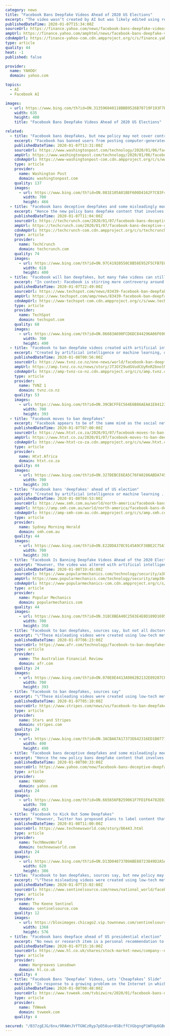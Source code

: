```yaml
---
category: news
title: "Facebook Bans Deepfake Videos Ahead of 2020 US Elections"
excerpt: "The video wasn’t created by AI but was likely edited using readily available software ... civic and academic backgrounds to help in detecting deepfakes. Facebook had announced a Deep Fake Detection Challenge (DFDC) to produce more research and open source tools to detect deepfakes in September 2019. In the same month, Alphabet’s GOOGL ..."
publishedDateTime: 2020-01-07T15:34:00Z
sourceUrl: https://finance.yahoo.com/news/facebook-bans-deepfake-videos-ahead-143002598.html
ampUrl: https://finance.yahoo.com/amphtml/news/facebook-bans-deepfake-videos-ahead-143002598.html
cdnAmpUrl: https://finance-yahoo-com.cdn.ampproject.org/c/s/finance.yahoo.com/amphtml/news/facebook-bans-deepfake-videos-ahead-143002598.html
type: article
quality: 44
heat: -1
published: false

provider:
  name: YAHOO!
  domain: yahoo.com

topics:
  - AI
  - Facebook AI

images:
  - url: https://www.bing.com/th?id=ON.313596040118BBB9526B70719F193F7B
    width: 635
    height: 400
    title: "Facebook Bans Deepfake Videos Ahead of 2020 US Elections"

related:
  - title: "Facebook bans deepfakes, but new policy may not cover controversial Pelosi video"
    excerpt: "Facebook has banned users from posting computer-generated, highly manipulated videos, known as deepfakes, seeking to stop the spread of a novel form of misinformation months before the 2020 presidential election. But the policy — first reported by The Washington Post ... not appear to cover the infamously altered “drunk” video of Pelosi ..."
    publishedDateTime: 2020-01-07T13:31:00Z
    sourceUrl: https://www.washingtonpost.com/technology/2020/01/06/facebook-ban-deepfakes-sources-say-new-policy-may-not-cover-controversial-pelosi-video/
    ampUrl: https://www.washingtonpost.com/technology/2020/01/06/facebook-ban-deepfakes-sources-say-new-policy-may-not-cover-controversial-pelosi-video/?outputType=amp
    cdnAmpUrl: https://www-washingtonpost-com.cdn.ampproject.org/c/s/www.washingtonpost.com/technology/2020/01/06/facebook-ban-deepfakes-sources-say-new-policy-may-not-cover-controversial-pelosi-video/?outputType=amp
    type: article
    provider:
      name: Washington Post
      domain: washingtonpost.com
    quality: 137
    images:
      - url: https://www.bing.com/th?id=ON.081E105A01BEF600D4162F7C83F43991
        width: 700
        height: 466
  - title: "Facebook bans deceptive deepfakes and some misleadingly modified media"
    excerpt: "Hence the new policy bans deepfake content that involves the use of AI technologies to “merge ... a Deep Fake Detection Challenge which was announced last fall — “to produce more research and open source tools to detect deepfakes”. While says Facebook has been working with news agency Reuters to offer free online training courses ..."
    publishedDateTime: 2020-01-07T11:04:00Z
    sourceUrl: https://techcrunch.com/2020/01/07/facebook-bans-deceptive-deepfakes-and-some-misleadingly-modified-media/
    ampUrl: https://techcrunch.com/2020/01/07/facebook-bans-deceptive-deepfakes-and-some-misleadingly-modified-media/amp/
    cdnAmpUrl: https://techcrunch-com.cdn.ampproject.org/c/s/techcrunch.com/2020/01/07/facebook-bans-deceptive-deepfakes-and-some-misleadingly-modified-media/amp/
    type: article
    provider:
      name: TechCrunch
      domain: techcrunch.com
    quality: 74
    images:
      - url: https://www.bing.com/th?id=ON.97C41920550C8B58E952F5CFB7E05D95
        width: 618
        height: 400
  - title: "Facebook will ban deepfakes, but many fake videos can still fall through the cracks"
    excerpt: "In context: Facebook is stirring more controversy around its content policies with new changes that focus on fake videos created using artificial intelligence. At the same time ... The company poured $10 million towards research grants, hoping to encourage experts to contribute their ideas and spearhead development."
    publishedDateTime: 2020-01-07T22:49:00Z
    sourceUrl: https://www.techspot.com/news/83439-facebook-ban-deepfakes-but-many-fake-videos-can.html
    ampUrl: https://www.techspot.com/amp/news/83439-facebook-ban-deepfakes-but-many-fake-videos-can.html
    cdnAmpUrl: https://www-techspot-com.cdn.ampproject.org/c/s/www.techspot.com/amp/news/83439-facebook-ban-deepfakes-but-many-fake-videos-can.html
    type: article
    provider:
      name: TechSpot
      domain: techspot.com
    quality: 68
    images:
      - url: https://www.bing.com/th?id=ON.06683A690FCD6DC844296A06F69046E8
        width: 700
        height: 490
  - title: "Facebook to ban deepfake videos created with artificial intelligence technology"
    excerpt: "Created by artificial intelligence or machine learning, deepfakes combine or replace content to create images that can be almost impossible to tell are not authentic. “While these videos are still rare on the internet, they present a significant challenge for our industry and society as their use increases,” Facebook's vice president of ..."
    publishedDateTime: 2020-01-08T00:56:00Z
    sourceUrl: https://www.tvnz.co.nz/one-news/world/facebook-ban-deepfake-videos-created-artificial-intelligence-technology
    ampUrl: https://amp.tvnz.co.nz/news/story/JTJGY29udGVudCUyRnR2bnolMkZvbmVuZXdzJTJGc3RvcnklMkYyMDIwJTJGMDElMkYwOCUyRmZhY2Vib29rLWRlZXBmYWtlcw==
    cdnAmpUrl: https://amp-tvnz-co-nz.cdn.ampproject.org/c/s/amp.tvnz.co.nz/news/story/JTJGY29udGVudCUyRnR2bnolMkZvbmVuZXdzJTJGc3RvcnklMkYyMDIwJTJGMDElMkYwOCUyRmZhY2Vib29rLWRlZXBmYWtlcw==
    type: article
    provider:
      name: TVNZ 1
      domain: tvnz.co.nz
    quality: 53
    images:
      - url: https://www.bing.com/th?id=ON.39CBCFFEC564E6B86AEAA1E84123493B
        width: 700
        height: 393
  - title: "Facebook moves to ban deepfakes"
    excerpt: "Facebook appears to be of the same mind as the social network has announced it ... mislead someone into thinking that a subject of the video said words that they did not actually say It is the product of artificial intelligence or machine learning that merges, replaces or superimposes content onto a video, making it appear to be authentic."
    publishedDateTime: 2020-01-07T07:00:00Z
    sourceUrl: https://www.htxt.co.za/2020/01/07/facebook-moves-to-ban-deepfakes/
    ampUrl: https://www.htxt.co.za/2020/01/07/facebook-moves-to-ban-deepfakes/amp/
    cdnAmpUrl: https://www-htxt-co-za.cdn.ampproject.org/c/s/www.htxt.co.za/2020/01/07/facebook-moves-to-ban-deepfakes/amp/
    type: article
    provider:
      name: Htxt.Africa
      domain: htxt.co.za
    quality: 44
    images:
      - url: https://www.bing.com/th?id=ON.327DEBCE6EA5C76FA0286ABDA745FA22
        width: 700
        height: 393
  - title: "Facebook bans 'deepfakes' ahead of US election"
    excerpt: "Created by artificial intelligence or machine learning ... Such videos made up roughly 96 per cent of all deepfake videos found last year, according to the research firm Deeptrace Labs. Loading Facebook and other tech firms last year sponsored a \"deepfake detection challenge,\" offering prize money to researchers who could deliver the most ..."
    publishedDateTime: 2020-01-08T04:53:00Z
    sourceUrl: https://www.smh.com.au/world/north-america/facebook-bans-deepfakes-ahead-of-us-election-20200108-p53pup.html
    ampUrl: https://amp.smh.com.au/world/north-america/facebook-bans-deepfakes-ahead-of-us-election-20200108-p53pup.html
    cdnAmpUrl: https://amp-smh-com-au.cdn.ampproject.org/c/s/amp.smh.com.au/world/north-america/facebook-bans-deepfakes-ahead-of-us-election-20200108-p53pup.html
    type: article
    provider:
      name: Sydney Morning Herald
      domain: smh.com.au
    quality: 44
    images:
      - url: https://www.bing.com/th?id=ON.E22DDA378C9145A9CF38BE2C75A7D559
        width: 700
        height: 393
  - title: "Facebook Is Banning Deepfake Videos Ahead of the 2020 Election"
    excerpt: "However, the video was altered with artificial intelligence. In other words, it was a deepfake. While it may be too late for the folks who saw and shared this particular political deepfake, Facebook is trying to prevent the ... Dr. Joan Donovan, research director of the Technology and Social Change Project at Harvard's Shorenstein Center ..."
    publishedDateTime: 2020-01-08T19:45:00Z
    sourceUrl: https://www.popularmechanics.com/technology/security/a30444133/facebook-bans-deepfakes-election/
    ampUrl: https://www.popularmechanics.com/technology/security/amp30444133/facebook-bans-deepfakes-election/
    cdnAmpUrl: https://www-popularmechanics-com.cdn.ampproject.org/c/s/www.popularmechanics.com/technology/security/amp30444133/facebook-bans-deepfakes-election/
    type: article
    provider:
      name: Popular Mechanics
      domain: popularmechanics.com
    quality: 44
    images:
      - url: https://www.bing.com/th?id=ON.318C8BEA40C2563E4E8D189D1695EAB8
        width: 700
        height: 350
  - title: "Facebook to ban deepfakes, sources say, but not all doctored videos"
    excerpt: "\"These misleading videos were created using low-tech methods and did not rely on AI-based techniques, but were at least as misleading as ... Such videos made up roughly 96 per cent of all deepfake videos found last year, according to the research firm Deeptrace Labs. Facebook and other tech firms last year sponsored a \"deepfake detection ..."
    publishedDateTime: 2020-01-07T06:23:00Z
    sourceUrl: https://www.afr.com/technology/facebook-to-ban-deepfakes-sources-say-but-not-all-doctored-videos-20200107-p53pl0
    type: article
    provider:
      name: The Australian Financial Review
      domain: afr.com
    quality: 24
    images:
      - url: https://www.bing.com/th?id=ON.070E8E4413A9862B2132E89287CF3A78
        width: 700
        height: 393
  - title: "Facebook to ban deepfakes, sources say"
    excerpt: "\"These misleading videos were created using low-tech methods and did not rely on AI-based techniques, but were at least as misleading as ... Such videos made up roughly 96% of all deepfake videos found last year, according to the research firm Deeptrace Labs. Facebook and other tech firms last year sponsored a \"deepfake detection challenge ..."
    publishedDateTime: 2020-01-07T05:10:00Z
    sourceUrl: https://www.stripes.com/news/us/facebook-to-ban-deepfakes-sources-say-1.613757
    type: article
    provider:
      name: Stars and Stripes
      domain: stripes.com
    quality: 24
    images:
      - url: https://www.bing.com/th?id=ON.3ACBA67A17373E642316ED1B0777A68B
        width: 490
        height: 490
  - title: "Facebook bans deceptive deepfakes and some misleadingly modified media"
    excerpt: "Hence the new policy bans deepfake content that involves the use of AI technologies to \"merge ... in a Deep Fake Detection Challenge which was announced last fall -- \"to produce more research and open source tools to detect deepfakes\". While says Facebook has been working with news agency Reuters to offer free online training courses for ..."
    publishedDateTime: 2020-01-08T00:33:00Z
    sourceUrl: https://www.yahoo.com/now/facebook-bans-deceptive-deepfakes-misleadingly-110124689.html
    type: article
    provider:
      name: YAHOO!
      domain: yahoo.com
    quality: 24
    images:
      - url: https://www.bing.com/th?id=ON.665656FB259061F7FD1F64782E03BF97
        width: 700
        height: 453
  - title: "Facebook to Kick Out Some Deepfakes"
    excerpt: "However, Twitter has proposed plans to label content that is fake, misleading, or artificially manipulated or created using artificial intelligence ... principal analyst at Constellation Research. \"The selective approach keeps it confusing,\" he told the E-Commerce Times. Facebook has the technology to make its strategy work, Wang said."
    publishedDateTime: 2020-01-08T11:00:00Z
    sourceUrl: https://www.technewsworld.com/story/86443.html
    type: article
    provider:
      name: TechNewsWorld
      domain: technewsworld.com
    quality: 24
    images:
      - url: https://www.bing.com/th?id=ON.D13D048737B9ABE88723849D2A5A1D89
        width: 620
        height: 386
  - title: "Facebook to ban deepfakes, sources say, but new policy may not cover controversial Pelosi video"
    excerpt: "\"These misleading videos were created using low-tech methods and did not rely on AI-based techniques, but were at least as misleading as ... Such videos made up roughly 96 percent of all deepfake videos found last year, according to the research firm Deeptrace Labs. Facebook and other tech firms last year sponsored a \"deepfake detection ..."
    publishedDateTime: 2020-01-07T15:02:00Z
    sourceUrl: https://www.sentinelsource.com/news/national_world/facebook-to-ban-deepfakes-sources-say-but-new-policy-may/article_988ca207-de70-5863-a6ae-37a8871f7d24.html
    type: article
    provider:
      name: The Keene Sentinel
      domain: sentinelsource.com
    quality: 12
    images:
      - url: https://bloximages.chicago2.vip.townnews.com/sentinelsource.com/content/tncms/custom/image/ce3b1b48-2e8a-11e7-9b31-dbe46a2a163d.jpg
        width: 1368
        height: 576
  - title: "Facebook bans deepface ahead of US presidential election"
    excerpt: "No news or research item is a personal recommendation to deal. Hargreaves Lansdown may not share ShareCast's (powered by Digital Look) views. (Sharecast News) - Facebook announced a new policy that bans AI-manipulated videos known as 'deepfakes' that could ..."
    publishedDateTime: 2020-01-07T15:16:00Z
    sourceUrl: https://www.hl.co.uk/shares/stock-market-news/company--news/facebook-bans-deepface-ahead-of-us-presidential-election
    type: article
    provider:
      name: Hargreaves Lansdown
      domain: hl.co.uk
    quality: 4
  - title: "Facebook Bans ‘Deepfake’ Videos, Lets ‘Cheapfakes’ Slide"
    excerpt: "In response to a growing problem on the Internet in which videos are being manipulated to distort reality — sometimes for political purposes — Facebook ... research and open source tools to detect deepfakes. This project, supported by $10 million in grants, includes a cross-sector coalition of organizations including the Partnership on AI ..."
    publishedDateTime: 2020-01-08T00:48:00Z
    sourceUrl: https://www.tvweek.com/tvbizwire/2020/01/facebook-bans-deepfake-videos-lets-cheapfakes-slide/
    type: article
    provider:
      name: TVWeek
      domain: tvweek.com
    quality: 4

secured: "/B37zgEJG/6nx/9RAWnJVfTGNCzRyp7pD58uo+8SBcffCVGbgngP1WFUp6GBnSG+VtE1SHZppf3fC5oUqN7+hUZM/dkUK6CH6knlQ14D0Ifqb5aKLt/+2zjOJxOVTscsaQZbHibLyQ3/yv1dy4DujQinnZZGlCJikDD0pNv3PnhFUfqaojJXrubjlk4i6JE6g5yF9sO/qlMis3boi9MmDhvCM85Y0jF0phzsmAu9CyBaS/me835l1lKKgQQD5R8eN2MV/yAHyLREbZ4AJ6d1vQ==;73VTDqGrkd4JBzFuWMCrSQ=="
---
```


